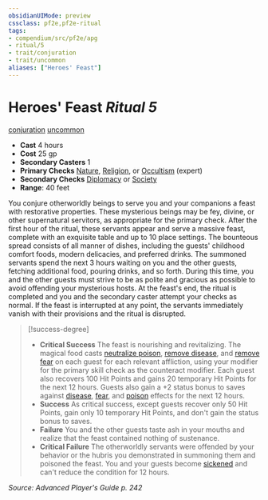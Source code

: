 ```yaml
---
obsidianUIMode: preview
cssclass: pf2e,pf2e-ritual
tags:
- compendium/src/pf2e/apg
- ritual/5
- trait/conjuration
- trait/uncommon
aliases: ["Heroes' Feast"]
---
```

# Heroes' Feast *Ritual 5*  
[conjuration](conjuration.md "Conjuration School Trait")  [uncommon](uncommon.md "Uncommon Rarity Trait")  

- **Cast** 4 hours
- **Cost** 25 gp
- **Secondary Casters** 1
- **Primary Checks** [Nature](skills.md#Nature), [Religion](skills.md#Religion), or [Occultism](skills.md#Occultism) (expert)
- **Secondary Checks** [Diplomacy](skills.md#Diplomacy) or [Society](skills.md#Society)
- **Range**: 40 feet

You conjure otherworldly beings to serve you and your companions a feast with restorative properties. These mysterious beings may be fey, divine, or other supernatural servitors, as appropriate for the primary check. After the first hour of the ritual, these servants appear and serve a massive feast, complete with an exquisite table and up to 10 place settings. The bounteous spread consists of all manner of dishes, including the guests' childhood comfort foods, modern delicacies, and preferred drinks. The summoned servants spend the next 3 hours waiting on you and the other guests, fetching additional food, pouring drinks, and so forth. During this time, you and the other guests must strive to be as polite and gracious as possible to avoid offending your mysterious hosts. At the feast's end, the ritual is completed and you and the secondary caster attempt your checks as normal. If the feast is interrupted at any point, the servants immediately vanish with their provisions and the ritual is disrupted.

> [!success-degree] 
> - **Critical Success** The feast is nourishing and revitalizing. The magical food casts [neutralize poison](neutralize-poison.md), [remove disease](remove-disease.md), and [remove fear](remove-fear.md) on each guest for each relevant affliction, using your modifier for the primary skill check as the counteract modifier. Each guest also recovers 100 Hit Points and gains 20 temporary Hit Points for the next 12 hours. Guests also gain a +2 status bonus to saves against [disease](Reference/Rules/Traits/disease.md "Disease Effect Trait"), [fear](Reference/Rules/Traits/fear.md "Fear Effect Trait"), and [poison](Reference/Rules/Traits/poison.md "Poison Effect Trait") effects for the next 12 hours.
> - **Success** As critical success, except guests recover only 50 Hit Points, gain only 10 temporary Hit Points, and don't gain the status bonus to saves.
> - **Failure** You and the other guests taste ash in your mouths and realize that the feast contained nothing of sustenance.
> - **Critical Failure** The otherworldly servants were offended by your behavior or the hubris you demonstrated in summoning them and poisoned the feast. You and your guests become [sickened](conditions.md#Sickened) and can't reduce the condition for 12 hours.

*Source: Advanced Player's Guide p. 242*